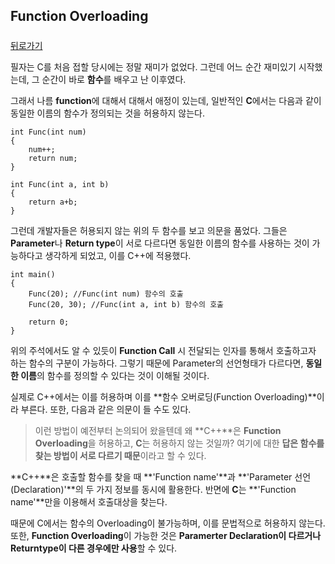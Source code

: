 ## Function Overloading  

##### 

[뒤로가기](/c++/README.md)

필자는 C를 처음 접할 당시에는 정말 재미가 없었다. 그런데 어느 순간 재미있기 시작했는데, 그 순간이 바로 **함수**를 배우고 난 이후였다.  

그래서 나름 **function**에 대해서 대해서 애정이 있는데, 일반적인 **C**에서는 다음과 같이 동일한 이름의 함수가 정의되는 것을 허용하지 않는다.  

```
int Func(int num)
{
	num++;
    return num;
}

int Func(int a, int b)
{
	return a+b;
}
```

그런데 개발자들은 허용되지 않는 위의 두 함수를 보고 의문을 품었다. 그들은 **Parameter**나 **Return type**이 서로 다르다면 동일한 이름의 함수를 사용하는 것이 가능하다고 생각하게 되었고, 이를 C++에 적용했다.  

```
int main()
{
	Func(20); //Func(int num) 함수의 호출
    Func(20, 30); //Func(int a, int b) 함수의 호출

	return 0;
}
```

위의 주석에서도 알 수 있듯이 **Function Call** 시 전달되는 인자를 통해서 호출하고자 하는 함수의 구분이 가능하다. 그렇기 때문에 Parameter의 선언형태가 다르다면, **동일한 이름**의 함수를 정의할 수 있다는 것이 이해될 것이다.  

실제로 C++에서는 이를 허용하며 이를 **함수 오버로딩(Function Overloading)**이라 부른다. 또한, 다음과 같은 의문이 들 수도 있다.  

> 이런 방법이 예전부터 논의되어 왔을텐데 왜 **C++**은 **Function Overloading**을 허용하고, **C**는 허용하지 않는 것일까? 여기에 대한 **답은 함수를 찾는 방법이 서로 다르기 때문**이라고 할 수 있다.  

**C++**은 호출할 함수를 찾을 때 **'Function name'**과 **'Parameter 선언(Declaration)'**의 두 가지 정보를 동시에 활용한다. 반면에 **C**는 **'Function name'**만을 이용해서 호출대상을 찾는다.  

때문에 C에서는 함수의 Overloading이 불가능하며, 이를 문법적으로 허용하지 않는다. 또한, **Function Overloading**이 가능한 것은 **Paramerter Declaration이 다르거나 Returntype이 다른 경우에만 사용**할 수 있다.  
